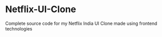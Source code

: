 # Netflix-UI-Clone
Complete source code for my Netflix India UI Clone made using frontend technologies
